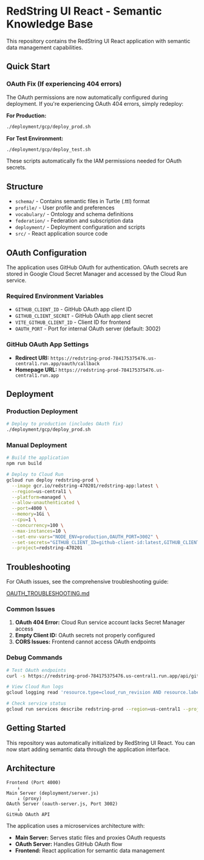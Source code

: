 # RedString UI React - Semantic Knowledge Base

This repository contains the RedString UI React application with semantic data management capabilities.

## Quick Start

### OAuth Fix (If experiencing 404 errors)

The OAuth permissions are now automatically configured during deployment. If you're experiencing OAuth 404 errors, simply redeploy:

**For Production:**
```bash
./deployment/gcp/deploy_prod.sh
```

**For Test Environment:**
```bash
./deployment/gcp/deploy_test.sh
```

These scripts automatically fix the IAM permissions needed for OAuth secrets.

## Structure

- `schema/` - Contains semantic files in Turtle (.ttl) format
- `profile/` - User profile and preferences  
- `vocabulary/` - Ontology and schema definitions
- `federation/` - Federation and subscription data
- `deployment/` - Deployment configuration and scripts
- `src/` - React application source code

## OAuth Configuration

The application uses GitHub OAuth for authentication. OAuth secrets are stored in Google Cloud Secret Manager and accessed by the Cloud Run service.

### Required Environment Variables

- `GITHUB_CLIENT_ID` - GitHub OAuth app client ID
- `GITHUB_CLIENT_SECRET` - GitHub OAuth app client secret
- `VITE_GITHUB_CLIENT_ID` - Client ID for frontend
- `OAUTH_PORT` - Port for internal OAuth server (default: 3002)

### GitHub OAuth App Settings

- **Redirect URI:** `https://redstring-prod-784175375476.us-central1.run.app/oauth/callback`
- **Homepage URL:** `https://redstring-prod-784175375476.us-central1.run.app`

## Deployment

### Production Deployment

```bash
# Deploy to production (includes OAuth fix)
./deployment/gcp/deploy_prod.sh
```

### Manual Deployment

```bash
# Build the application
npm run build

# Deploy to Cloud Run
gcloud run deploy redstring-prod \
  --image gcr.io/redstring-470201/redstring-app:latest \
  --region=us-central1 \
  --platform=managed \
  --allow-unauthenticated \
  --port=4000 \
  --memory=1Gi \
  --cpu=1 \
  --concurrency=100 \
  --max-instances=10 \
  --set-env-vars="NODE_ENV=production,OAUTH_PORT=3002" \
  --set-secrets="GITHUB_CLIENT_ID=github-client-id:latest,GITHUB_CLIENT_SECRET=github-client-secret:latest,VITE_GITHUB_CLIENT_ID=github-client-id:latest" \
  --project=redstring-470201
```

## Troubleshooting

For OAuth issues, see the comprehensive troubleshooting guide:

[OAUTH_TROUBLESHOOTING.md](./OAUTH_TROUBLESHOOTING.md)

### Common Issues

1. **OAuth 404 Error:** Cloud Run service account lacks Secret Manager access
2. **Empty Client ID:** OAuth secrets not properly configured
3. **CORS Issues:** Frontend cannot access OAuth endpoints

### Debug Commands

```bash
# Test OAuth endpoints
curl -s https://redstring-prod-784175375476.us-central1.run.app/api/github/oauth/client-id

# View Cloud Run logs
gcloud logging read 'resource.type=cloud_run_revision AND resource.labels.service_name=redstring-prod' --limit=50 --project=redstring-470201

# Check service status
gcloud run services describe redstring-prod --region=us-central1 --project=redstring-470201
```

## Getting Started

This repository was automatically initialized by RedString UI React. You can now start adding semantic data through the application interface.

## Architecture

```
Frontend (Port 4000)
    ↓
Main Server (deployment/server.js)
    ↓ (proxy)
OAuth Server (oauth-server.js, Port 3002)
    ↓
GitHub OAuth API
```

The application uses a microservices architecture with:
- **Main Server:** Serves static files and proxies OAuth requests
- **OAuth Server:** Handles GitHub OAuth flow
- **Frontend:** React application for semantic data management

